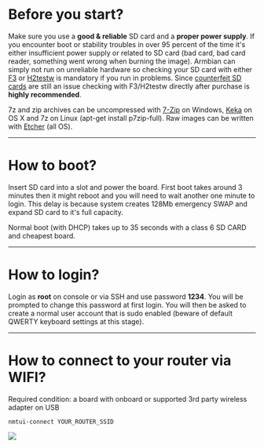 # Before you start?

Make sure you use a **good & reliable** SD card and a **proper power supply**. If you encounter boot or stability troubles in over 95 percent of the time it's either insufficient power supply or related to SD card (bad card, bad card reader, something went wrong when burning the image). Armbian can simply not run on unreliable hardware so checking your SD card with either [F3](http://oss.digirati.com.br/f3/) or [H2testw](http://www.heise.de/download/h2testw.html) is mandatory if you run in problems. Since [counterfeit SD cards](http://www.happybison.com/reviews/how-to-check-and-spot-fake-micro-sd-card-8/) are still an issue checking with F3/H2testw directly after purchase is **highly recommended**.

7z and zip archives can be uncompressed with [7-Zip](http://www.7-zip.org/) on Windows, [Keka](http://www.kekaosx.com/en/) on OS X and 7z on Linux (apt-get install p7zip-full). Raw images can be written with [Etcher](https://www.etcher.io) (all OS).

-------
# How to boot?

Insert SD card into a slot and power the board. First boot takes around 3 minutes then it might reboot and you will need to wait another one minute to login. This delay is because system creates 128Mb emergency SWAP and expand SD card to it's full capacity.

Normal boot (with DHCP) takes up to 35 seconds with a class 6 SD CARD and cheapest board.

-------
# How to login? 

Login as **root** on console or via SSH and use password **1234**. You will be prompted to change this password at first login. You will then be asked to create a normal user account that is sudo enabled (beware of default QWERTY keyboard settings at this stage).

-------
# How to connect to your router via WIFI?

Required condition: a board with onboard or supported 3rd party wireless adapter on USB

	nmtui-connect YOUR_ROUTER_SSID

![](https://www.armbian.com/wp-content/uploads/2016/12/wifi-tran.png)

